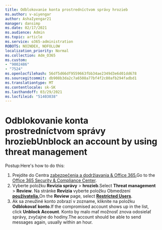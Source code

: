 ```yaml
---
title: Odblokovanie konta prostredníctvom správy hrozieb
ms.author: v-aiyengar
author: AshaIyengar21
manager: dansimp
ms.date: 02/17/2021
ms.audience: Admin
ms.topic: article
ms.service: o365-administration
ROBOTS: NOINDEX, NOFOLLOW
localization_priority: Normal
ms.collection: Adm_O365
ms.custom:
- "9002486"
- "7524"
ms.openlocfilehash: 56df5d66df9559663fbb34ae2349d3e6d01dd678
ms.sourcegitcommit: db908b3da2c7a6508a77bf4f2c80afb294fadbd1
ms.translationtype: MT
ms.contentlocale: sk-SK
ms.lasthandoff: 03/29/2021
ms.locfileid: "51403038"
---
```

# <a name="unblock-an-account-by-using-threat-management"></a><span data-ttu-id="63096-102">Odblokovanie konta prostredníctvom správy hrozieb</span><span class="sxs-lookup"><span data-stu-id="63096-102">Unblock an account by using threat management</span></span>

<span data-ttu-id="63096-103">Postup:</span><span class="sxs-lookup"><span data-stu-id="63096-103">Here's how to do this:</span></span> 

1. <span data-ttu-id="63096-104">Prejdite do Centra [zabezpečenia a dodržiavania & Office 365.](https://go.microsoft.com/fwlink/p/?linkid=2077143)</span><span class="sxs-lookup"><span data-stu-id="63096-104">Go to the [Office 365 Security & Compliance Center](https://go.microsoft.com/fwlink/p/?linkid=2077143).</span></span>
1. <span data-ttu-id="63096-105">Vyberte položku **Revízia správy**  >  **hrozieb**.</span><span class="sxs-lookup"><span data-stu-id="63096-105">Select **Threat management** > **Review**.</span></span> <span data-ttu-id="63096-106">Na stránke **Revízia** vyberte položku Obmedzení **[používatelia.](https://go.microsoft.com/fwlink/?linkid=2103514)**</span><span class="sxs-lookup"><span data-stu-id="63096-106">On the **Review** page, select **[Restricted Users](https://go.microsoft.com/fwlink/?linkid=2103514)**.</span></span>
1. <span data-ttu-id="63096-107">Ak sa zneužiné konto zobrazí v zozname, kliknite na položku **Odblokovať konto**.</span><span class="sxs-lookup"><span data-stu-id="63096-107">If the compromised account shows up in the list, click **Unblock Account**.</span></span> <span data-ttu-id="63096-108">Konto by malo mať možnosť znova odosielať správy, zvyčajne do hodiny.</span><span class="sxs-lookup"><span data-stu-id="63096-108">The account should be able to send messages again, usually within an hour.</span></span>